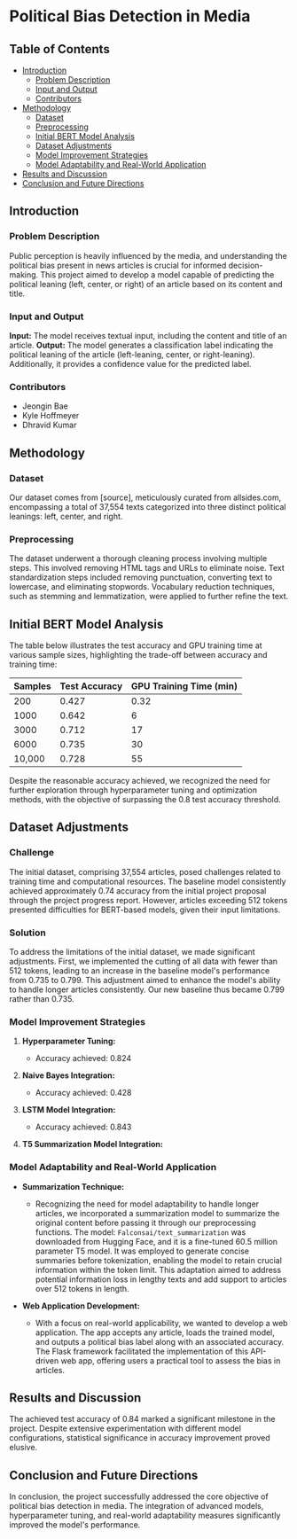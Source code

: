 # Political Bias Detection in Media

## Table of Contents
- [Introduction](#introduction)
  - [Problem Description](#problem-description)
  - [Input and Output](#input-and-output)
  - [Contributors](#contributors)
- [Methodology](#methodology)
  - [Dataset](#dataset)
  - [Preprocessing](#preprocessing)
  - [Initial BERT Model Analysis](#initial-bert-model-analysis)
  - [Dataset Adjustments](#dataset-adjustments)
  - [Model Improvement Strategies](#model-improvement-strategies)
  - [Model Adaptability and Real-World Application](#model-adaptability-and-real-world-application)
- [Results and Discussion](#results-and-discussion)
- [Conclusion and Future Directions](#conclusion-and-future-directions)

## Introduction

### Problem Description
Public perception is heavily influenced by the media, and understanding the political bias present in news articles is crucial for informed decision-making. This project aimed to develop a model capable of predicting the political leaning (left, center, or right) of an article based on its content and title.

### Input and Output
**Input:** The model receives textual input, including the content and title of an article.
**Output:** The model generates a classification label indicating the political leaning of the article (left-leaning, center, or right-leaning). Additionally, it provides a confidence value for the predicted label.

### Contributors
- Jeongin Bae
- Kyle Hoffmeyer
- Dhravid Kumar

## Methodology

### Dataset
Our dataset comes from [source], meticulously curated from allsides.com, encompassing a total of 37,554 texts categorized into three distinct political leanings: left, center, and right.

### Preprocessing
The dataset underwent a thorough cleaning process involving multiple steps. This involved removing HTML tags and URLs to eliminate noise. Text standardization steps included removing punctuation, converting text to lowercase, and eliminating stopwords. Vocabulary reduction techniques, such as stemming and lemmatization, were applied to further refine the text.

## Initial BERT Model Analysis

The table below illustrates the test accuracy and GPU training time at various sample sizes, highlighting the trade-off between accuracy and training time:

| Samples | Test Accuracy | GPU Training Time (min) |
|---------|---------------|--------------------------|
| 200     | 0.427         | 0.32                     |
| 1000    | 0.642         | 6                        |
| 3000    | 0.712         | 17                       |
| 6000    | 0.735         | 30                       |
| 10,000  | 0.728         | 55                       |

Despite the reasonable accuracy achieved, we recognized the need for further exploration through hyperparameter tuning and optimization methods, with the objective of surpassing the 0.8 test accuracy threshold.

## Dataset Adjustments

### Challenge

The initial dataset, comprising 37,554 articles, posed challenges related to training time and computational resources. The baseline model consistently achieved approximately 0.74 accuracy from the initial project proposal through the project progress report. However, articles exceeding 512 tokens presented difficulties for BERT-based models, given their input limitations.

### Solution

To address the limitations of the initial dataset, we made significant adjustments. First, we implemented the cutting of all data with fewer than 512 tokens, leading to an increase in the baseline model's performance from 0.735 to 0.799. This adjustment aimed to enhance the model's ability to handle longer articles consistently. Our new baseline thus became 0.799 rather than 0.735.


### Model Improvement Strategies
1. **Hyperparameter Tuning:**
   - Accuracy achieved: 0.824

2. **Naive Bayes Integration:**
   - Accuracy achieved: 0.428

3. **LSTM Model Integration:**
   - Accuracy achieved: 0.843

4. **T5 Summarization Model Integration:**

### Model Adaptability and Real-World Application
- **Summarization Technique:**
  - Recognizing the need for model adaptability to handle longer articles, we incorporated a summarization model to summarize the original content before passing it through our preprocessing functions. The model: `Falconsai/text_summarization` was downloaded from Hugging Face, and it is a fine-tuned 60.5 million parameter T5 model. It was employed to generate concise summaries before tokenization, enabling the model to retain crucial information within the token limit. This adaptation aimed to address potential information loss in lengthy texts and add support to articles over 512 tokens in length.

- **Web Application Development:**
  - With a focus on real-world applicability, we wanted to develop a web application. The app accepts any article, loads the trained model, and outputs a political bias label along with an associated accuracy. The Flask framework facilitated the implementation of this API-driven web app, offering users a practical tool to assess the bias in articles.



## Results and Discussion
The achieved test accuracy of 0.84 marked a significant milestone in the project. Despite extensive experimentation with different model configurations, statistical significance in accuracy improvement proved elusive. 

## Conclusion and Future Directions
In conclusion, the project successfully addressed the core objective of political bias detection in media. The integration of advanced models, hyperparameter tuning, and real-world adaptability measures significantly improved the model's performance. 

